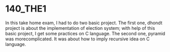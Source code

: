 # 140_THE1
In this take home exam, I had to do two basic project. The first one, dhondt project is about the implementation
of election system; with help of this basic project, I get some practices on C language. The second one, pyramid was
morecomplicated. It was about how to imply recursive idea on C language.
